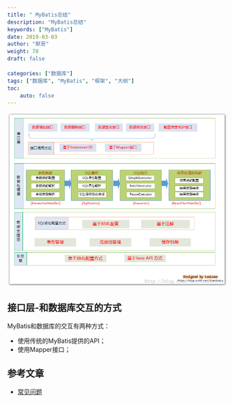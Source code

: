 ```yaml
---  
title: " MyBatis总结"
description: "MyBatis总结"
keywords: ["MyBatis"]
date: 2019-03-03
author: "默哥"
weight: 70
draft: false

categories: ["数据库"]
tags: ["数据库", "MyBatis", "框架", "大纲"]  
toc: 
    auto: false
---
```


![](/images/mybatis/mybatis.png "MyBatis框架整体设计")

## 接口层-和数据库交互的方式
MyBatis和数据库的交互有两种方式：
* 使用传统的MyBatis提供的API；
* 使用Mapper接口；

## 参考文章
* [常见问题](https://juejin.cn/post/6932682542025965575)